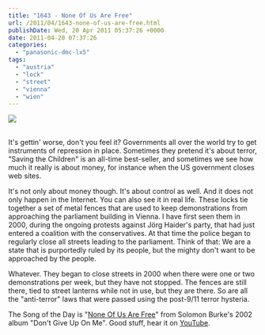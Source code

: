```yaml
---
title: "1643 - None Of Us Are Free"
url: /2011/04/1643-none-of-us-are-free.html
publishDate: Wed, 20 Apr 2011 05:37:26 +0000
date: 2011-04-20 07:37:26
categories: 
  - "panasonic-dmc-lx5"
tags: 
  - "austria"
  - "lock"
  - "street"
  - "vienna"
  - "wien"
---
```

<div class="container">
<div class="center"><a target="_blank" href="https://d25zfm9zpd7gm5.cloudfront.net/1200x1200/2011/20110418_163948_ps.jpg"><img src="https://d25zfm9zpd7gm5.cloudfront.net/0600x0600/2011/20110418_163948_ps.jpg" /></a></div>
</div>
<br />

It's gettin' worse, don't you feel it? Governments all over the world try to get instruments of repression in place. Sometimes they pretend it's about terror, "Saving the Children" is an all-time best-seller, and sometimes we see how much it really is about money, for instance when the US government closes web sites.

It's not only about money though. It's about control as well. And it does not only happen in the Internet. You can also see it in real life. These locks tie together a set of metal fences that are used to keep demonstrations from approaching the parliament building in Vienna. I have first seen them in 2000, during the ongoing protests against Jörg Haider's party, that had just entered a coalition with the conservatives. At that time the police began to regularly close all streets leading to the parliament. Think of that: We are a state that is purportedly ruled by its people, but the mighty don't want to be approached by the people.

 Whatever. They began to close streets in 2000 when there were one or two demonstrations per week, but they have not stopped. The fences are still there, tied to street lanterns while not in use, but they are there. So are all the "anti-terror" laws that were passed using the post-9/11 terror hysteria. 

The Song of the Day is "<a target="_blank" href="http://www.lyricsmode.com/lyrics/s/solomon_burke/none_of_us_are_free.html">None Of Us Are Free</a>" from Solomon Burke's 2002 album "Don't Give Up On Me". Good stuff, hear it on <a target="_blank" href="http://www.youtube.com/watch?v=4hv6sQXI1WY">YouTube</a>.
